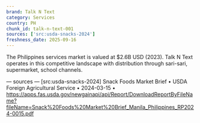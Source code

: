 ```yaml
---
brand: Talk N Text
category: Services
country: PH
chunk_id: talk-n-text-001
sources: ['src:usda-snacks-2024']
freshness_date: 2025-09-16
---
```


The Philippines services market is valued at $2.6B USD (2023). Talk N Text operates in this competitive landscape with distribution through sari-sari, supermarket, school channels.

— sources —
[src:usda-snacks-2024] Snack Foods Market Brief • USDA Foreign Agricultural Service • 2024-03-15 • https://apps.fas.usda.gov/newgainapi/api/Report/DownloadReportByFileName?fileName=Snack%20Foods%20Market%20Brief_Manila_Philippines_RP2024-0015.pdf
